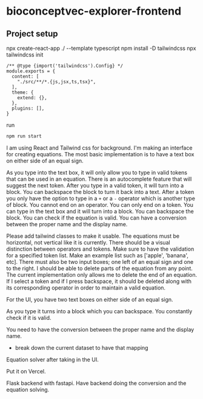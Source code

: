 # bioconceptvec-explorer-frontend

## Project setup

npx create-react-app ./ --template typescript
npm install -D tailwindcss
npx tailwindcss init

```
/** @type {import('tailwindcss').Config} */
module.exports = {
  content: [
    "./src/**/*.{js,jsx,ts,tsx}",
  ],
  theme: {
    extend: {},
  },
  plugins: [],
}
```

run

```sh
npm run start
```

I am using React and Tailwind css for background. I'm making an interface for creating equations. The most basic implementation is to have a text box on either side of an equal sign.

As you type into the text box, it will only allow you to type in valid tokens that can be used in an equation. There is an autocomplete feature that will suggest the next token. After you type in a valid token, it will turn into a block. You can backspace the block to turn it back into a text. After a token you only have the option to type in a `+` or a `-` operator which is another type of block. You cannot end on an operator. You can only end on a token.
You can type in the text box and it will turn into a block. You can backspace the block. You can check if the equation is valid. You can have a conversion between the proper name and the display name.

Please add tailwind classes to make it usable. The equations must be horizontal, not vertical like it is currently. There should be a visual distinction between operators and tokens. Make sure to have the validation for a specified token list. Make an example list such as ['apple', 'banana', etc]. There must also be two input boxes; one left of an equal sign and one to the right. I should be able to delete parts of the equation from any point. The current implementation only allows me to delete the end of an equation. If I select a token and if I press backspace, it should be deleted along with its corresponding operator in order to maintain a valid equation.

For the UI, you have two text boxes on either side of an equal sign.

As you type it turns into a block which you can backspace. You constantly check if it is valid.

You need to have the conversion between the proper name and the display name.

- break down the current dataset to have that mapping

Equation solver after taking in the UI.

Put it on Vercel.

Flask backend with fastapi.
Have backend doing the conversion and the equation solving.
